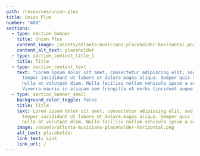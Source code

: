 ```yaml
---
path: /resources/union-plus
title: Union Plus
number: "408"
sections:
  - type: section_banner
    title: Union Plus
    content_image: /assets/atlanta-musicians-placeholder-horizontal.png
    content_alt_text: placeholder
  - type: section_content_title_1
    title: Title
  - type: section_content_text
    text: "Lorem ipsum dolor sit amet, consectetur adipiscing elit, sed do eiusmod
      tempor incididunt ut labore et dolore magna aliqua. Semper quis lectus
      nulla at volutpat diam. Nulla facilisi nullam vehicula ipsum a arcu.
      Viverra mauris in aliquam sem fringilla ut morbi tincidunt augue. "
  - type: section_banner_small
    background_color_toggle: false
    title: Title
    text: Lorem ipsum dolor sit amet, consectetur adipiscing elit, sed do eiusmod
      tempor incididunt ut labore et dolore magna aliqua. Semper quis lectus
      nulla at volutpat diam. Nulla facilisi nullam vehicula ipsum a arcu.
    image: /assets/atlanta-musicians-placeholder-horizontal.png
    alt_text: placeholder
    link_text: Link
    link_url: /
---
```

